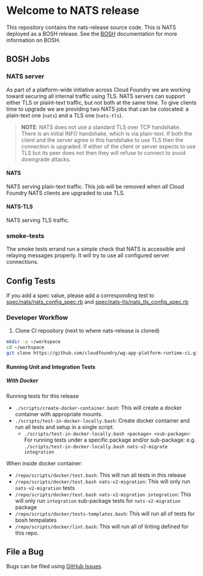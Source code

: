 # Welcome to NATS release


This repository contains the nats-release source code. This is NATS deployed as
a BOSH release. See the [BOSH](http://bosh.io/) documentation for more
information on BOSH.

## BOSH Jobs

### NATS server

As part of a platform-wide initiative across Cloud Foundry we are working toward
securing all internal traffic using TLS. NATS servers can support either TLS or
plaint-text traffic, but not both at the same time.
To give clients time to upgrade we are providing two NATS jobs that can be
colocated: a plain-text one (`nats`) and a TLS one (`nats-tls`).

> **NOTE**: NATS does not use a standard TLS over TCP handshake. There is an
> initial INFO handshake, which is via plain-text.  If both the client and the
> server agree in this handshake to use TLS then the connection is upgraded. If
> either of the client or server expects to use TLS but its peer does not then
> they will refuse to connect to avoid downgrade attacks.

#### NATS

NATS serving plain-text traffic. This job will be removed when *all* Cloud
Foundry NATS clients are upgraded to use TLS.

#### NATS-TLS

NATS serving TLS traffic.

### smoke-tests

The smoke tests errand run a simple check that NATS is accessible and relaying
messages properly. It will try to use all configured server connections.

## Config Tests
If you add a spec value, please add a corresponding test to
[spec/nats/nats_config_spec.rb](spec/nats/nats_config_spec.rb) and
[spec/nats-tls/nats_tls_config_spec.rb](spec/nats-tls/nats_tls_config_spec.rb)

### <a name="developer-workflow"></a> Developer Workflow

1. Clone CI repository (next to where nats-release is cloned)

  ```bash
  mkdir -p ~/workspace
  cd ~/workspace
  git clone https://github.com/cloudfoundry/wg-app-platform-runtime-ci.git
  ```

#### <a name="running-unit-and-integration-tests"></a> Running Unit and Integration Tests

##### With Docker

Running tests for this release

- `./scripts/create-docker-container.bash`: This will create a docker container with appropriate mounts.
- `./scripts/test-in-docker-locally.bash`: Create docker container and run all tests and setup in a single script.
  - `./scripts/test-in-docker-locally.bash <package> <sub-package>`: For running tests under a specific package and/or sub-package: e.g. `./scripts/test-in-docker-locally.bash nats-v2-migrate integration`

When inside docker container: 
- `/repo/scripts/docker/test.bash`: This will run all tests in this release
- `/repo/scripts/docker/test.bash nats-v2-migration`: This will only run `nats-v2-migration` tests
- `/repo/scripts/docker/test.bash nats-v2-migration integration`: This will only run `integration` sub-package tests for `nats-v2-migration` package
- `/repo/scripts/docker/tests-templates.bash`: This will run all of tests for bosh tempalates
- `/repo/scripts/docker/lint.bash`: This will run all of linting defined for this repo.

## File a Bug

Bugs can be filed using
[GitHub Issues](http://github.com/cloudfoundry/nats-release/issues/new).
